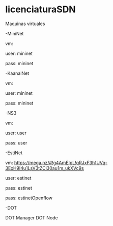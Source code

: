 # licenciaturaSDN

Maquinas virtuales

-MiniNet

  vm:
  
  user: mininet
  
  pass: mininet

-KaanalNet

  vm:
  
  user: mininet
  
  pass: mininet

-NS3

  vm:
  
  user: user
  
  pass: user

-EstiNet

  vm:   https://mega.nz/#!g4AmEIpL!qRJxF3h1UVq-3ExH9I4u1LsV3tZCi30au1m_ukXVc9s
  
  user: estinet
  
  pass: estinet
  
  pass: estinetOpenflow

-DOT

  DOT Manager
  DOT Node

